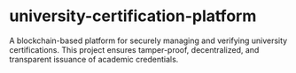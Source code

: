 # university-certification-platform
A blockchain-based platform for securely managing and verifying university certifications. This project ensures tamper-proof, decentralized, and transparent issuance of academic credentials.
